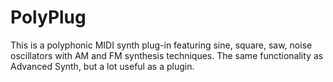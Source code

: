 # PolyPlug
This is a polyphonic MIDI synth plug-in featuring sine, square, saw, noise oscillators with AM and FM synthesis techniques. The same functionality as Advanced Synth, but a lot useful as a plugin.
